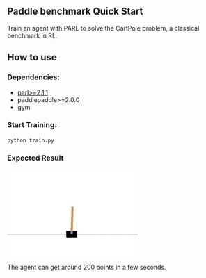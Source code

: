 ## Paddle benchmark Quick Start
Train an agent with PARL to solve the CartPole problem, a classical benchmark in RL.

## How to use
### Dependencies:

+ [parl>=2.1.1](https://github.com/PaddlePaddle/PARL)
+ paddlepaddle>=2.0.0
+ gym

### Start Training:
```
python train.py  
```

### Expected Result
<img src="performance.gif" width = "300" height ="200" alt="result"/>

The agent can get around 200 points in a few seconds.
